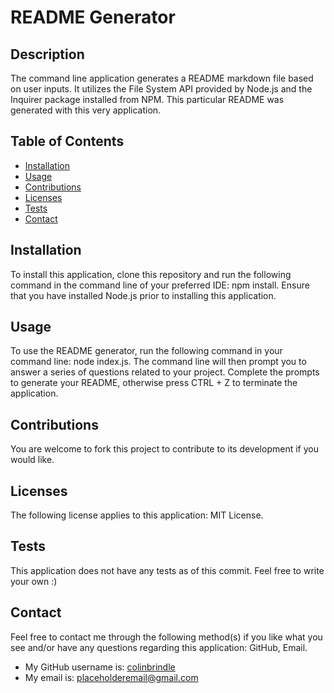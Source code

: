 
  # README Generator
  
  ## **Description**
  The command line application generates a README markdown file based on user inputs. It utilizes the File System API provided by Node.js and the Inquirer package installed from NPM. This particular README was generated with this very application.
  
  ## **Table of Contents**
  - [Installation](#installation)
  - [Usage](#usage)
  - [Contributions](#contributions)
  - [Licenses](#licenses)
  - [Tests](#tests)
  - [Contact](#contact)

  ## **Installation**
  To install this application, clone this repository and run the following command in the command line of your preferred IDE: npm install. Ensure that you have installed Node.js prior to installing this application.

  ## **Usage**
  To use the README generator, run the following command in your command line: node index.js. The command line will then prompt you to answer a series of questions related to your project. Complete the prompts to generate your README, otherwise press CTRL + Z to terminate the application.

  ## **Contributions**
  You are welcome to fork this project to contribute to its development if you would like.

  ## **Licenses**
  The following license applies to this application: MIT License.

  ## **Tests**
  This application does not have any tests as of this commit. Feel free to write your own :)

  ## **Contact**
  Feel free to contact me through the following method(s) if you like what you see and/or have any questions regarding this application: GitHub, Email.

  - My GitHub username is: [colinbrindle](https://github.com/colinbrindle)
  - My email is: [placeholderemail@gmail.com](mailto:placeholderemail@gmail.com)
